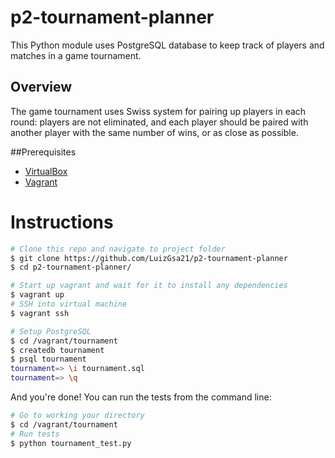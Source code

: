 # p2-tournament-planner
This Python module uses PostgreSQL database to keep track of players and matches in a game tournament.

## Overview
The game tournament uses Swiss system for pairing up players in each round: players are not eliminated, and each player should be paired with another player with the same number of wins, or as close as possible.

##Prerequisites
- [VirtualBox](https://www.virtualbox.org/wiki/Downloads)
- [Vagrant](http://www.vagrantup.com/downloads.html)

# Instructions
```sh
# Clone this repo and navigate to project folder
$ git clone https://github.com/LuizGsa21/p2-tournament-planner
$ cd p2-tournament-planner/

# Start up vagrant and wait for it to install any dependencies
$ vagrant up
# SSH into virtual machine
$ vagrant ssh

# Setup PostgreSQL
$ cd /vagrant/tournament
$ createdb tournament
$ psql tournament
tournament=> \i tournament.sql
tournament=> \q
```
And you're done! You can run the tests from the command line:
```sh
# Go to working your directory
$ cd /vagrant/tournament
# Run tests
$ python tournament_test.py
```